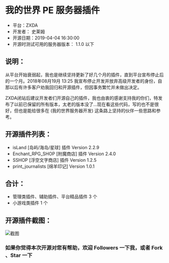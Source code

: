 # 我的世界 PE 服务器插件

+ 平台：ZXDA
+ 开发者： 史莱姆
+ 开源日期：2019-04-04 16:30:00
+ 开源时测试可用的服务器版本： 1.1.0 以下

## 说明：
从平台开始衰弱起，我也是继续坚持更新了好几个月的插件，直到平台宣布停止后的一个月。2018年08月19月 13:25 我宣布停止开发并放弃高级开发者的身份，自那以后有许多客户劝我回归和开源插件，但因事务繁忙并未做出决定。

ZXDA闭站后建议开发者们开源自己的插件，我也由衷的感谢支持我的你们，特发布了以前已保留的所有版本，太老的版本没了...现在看这些代码，写的也不是很好，但也是能给很多在 (我的世界服务器开发) 这条路上坚持的伙伴一些思路和参考。

## 开源插件列表：
+ isLand [岛屿/海岛/星球] 插件 Version 2.2.9
+ Enchant_RPG_SHOP [附魔商店] 插件 Version 2.4.0
+ SSHOP [浮空文字商店] 插件 Version 1.2.5
+ print_journalists [绵羊印记] Version 1.0.1
## 合计：
- 管理类插件、辅助插件、平台精品插件 3 个
- 小游戏类插件 1 个

## 开源插件截图：
![截图](https://slmblog.com/img/git-img/me/4.png)

### 如果你觉得本次开源对您有帮助，欢迎 Followers 一下我，或者 Fork 、Star 一下